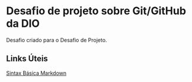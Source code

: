 # Desafio de projeto sobre Git/GitHub da DIO
Desafio criado para o Desafio de Projeto.


## Links Úteis
[Sintax Básica Markdown](https://markdownguide.org/basic-syntax/)
